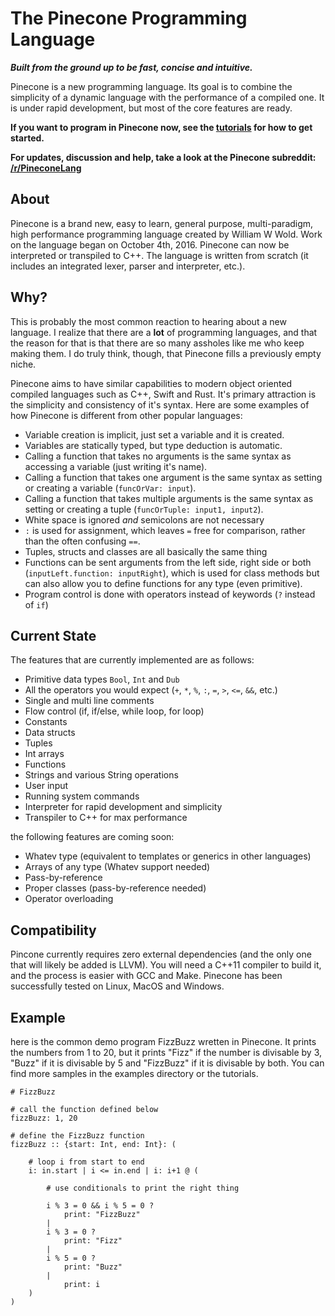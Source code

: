 # The Pinecone Programming Language
**_Built from the ground up to be fast, concise and intuitive._**

Pinecone is a new programming language. Its goal is to combine the simplicity of a dynamic language with the performance of a compiled one. It is under rapid development, but most of the core features are ready.

__If you want to program in Pinecone now, see the [tutorials](tutorials/index.md) for how to get started.__

__For updates, discussion and help, take a look at the Pinecone subreddit: [/r/PineconeLang](https://www.reddit.com/r/PineconeLang/)__


## About
Pinecone is a brand new, easy to learn, general purpose, multi-paradigm, high performance programming language created by William W Wold. Work on the language began on October 4th, 2016. Pinecone can now be interpreted or transpiled to C++. The language is written from scratch (it includes an integrated lexer, parser and interpreter, etc.).

## Why?
This is probably the most common reaction to hearing about a new language. I realize that there are a __lot__ of programming languages, and that the reason for that is that there are so many assholes like me who keep making them. I do truly think, though, that Pinecone fills a previously empty niche.

Pinecone aims to have similar capabilities to modern object oriented compiled languages such as C++, Swift and Rust. It's primary attraction is the simplicity and consistency of it's syntax. Here are some examples of how Pinecone is different from other popular languages:

* Variable creation is implicit, just set a variable and it is created.
* Variables are statically typed, but type deduction is automatic.
* Calling a function that takes no arguments is the same syntax as accessing a variable (just writing it's name).
* Calling a function that takes one argument is the same syntax as setting or creating a variable (`funcOrVar: input`).
* Calling a function that takes multiple arguments is the same syntax as setting or creating a tuple (`funcOrTuple: input1, input2`).
* White space is ignored _and_ semicolons are not necessary
* `:` is used for assignment, which leaves `=` free for comparison, rather than the often confusing `==`.
* Tuples, structs and classes are all basically the same thing
* Functions can be sent arguments from the left side, right side or both (`inputLeft.function: inputRight`), which is used for class methods but can also allow you to define functions for any type (even primitive).
* Program control is done with operators instead of keywords (`?` instead of `if`)

## Current State
The features that are currently implemented are as follows:

* Primitive data types `Bool`, `Int` and `Dub`
* All the operators you would expect (`+`, `*`, `%`, `:`, `=`, `>`, `<=`, `&&`, etc.)
* Single and multi line comments
* Flow control (if, if/else, while loop, for loop)
* Constants
* Data structs
* Tuples
* Int arrays
* Functions
* Strings and various String operations
* User input
* Running system commands
* Interpreter for rapid development and simplicity
* Transpiler to C++ for max performance

the following features are coming soon:

* Whatev type (equivalent to templates or generics in other languages)
* Arrays of any type (Whatev support needed)
* Pass-by-reference
* Proper classes (pass-by-reference needed)
* Operator overloading

## Compatibility
Pincone currently requires zero external dependencies (and the only one that will likely be added is LLVM). You will need a C++11 compiler to build it, and the process is easier with GCC and Make. Pinecone has been successfully tested on Linux, MacOS and Windows.

## Example

here is the common demo program FizzBuzz wretten in Pinecone. It prints the numbers from 1 to 20, but it prints "Fizz" if the number is divisable by 3, "Buzz" if it is divisable by 5 and "FizzBuzz" if it is divisable by both. You can find more samples in the examples directory or the tutorials.

```
# FizzBuzz

# call the function defined below
fizzBuzz: 1, 20

# define the FizzBuzz function
fizzBuzz :: {start: Int, end: Int}: (

	# loop i from start to end
	i: in.start | i <= in.end | i: i+1 @ (

		# use conditionals to print the right thing

		i % 3 = 0 && i % 5 = 0 ?
			print: "FizzBuzz"
		|
		i % 3 = 0 ?
			print: "Fizz"
		|
		i % 5 = 0 ?
			print: "Buzz"
		|
			print: i
	)
)
```
